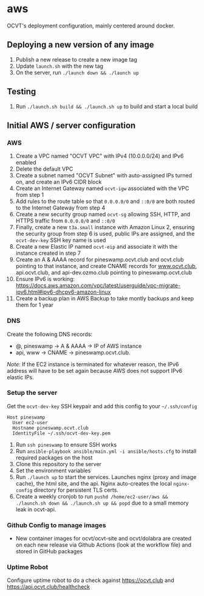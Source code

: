 # aws

OCVT's deployment configuration, mainly centered around docker.


## Deploying a new version of any image

1. Publish a new release to create a new image tag
1. Update `launch.sh` with the new tag
1. On the server, run `./launch down && ./launch up`


## Testing

1. Run `./launch.sh build && ./launch.sh up` to build and start a local build


## Initial AWS / server configuration

### AWS

1. Create a VPC named "OCVT VPC" with IPv4 (10.0.0.0/24) and IPv6 enabled
1. Delete the default VPC
1. Create a subnet named "OCVT Subnet" with auto-assigned IPs turned on, and create an IPv6 CIDR block
1. Create an Internet Gateway named `ocvt-igw` associated with the VPC from step 1
1. Add rules to the route table so that `0.0.0.0/0` and `::0/0` are both routed to the Internet Gateway from step 4
1. Create a new security group named `ocvt-sg` allowing SSH, HTTP, and HTTPS traffic from `0.0.0.0/0` and `::0/0`
1. Finally, create a new `t3a.small` instance with Amazon Linux 2, ensuring the security group from step 6 is used, public IPs are assigned, and the `ocvt-dev-key` SSH key name is used
1. Create a new Elastic IP named `ocvt-eip` and associate it with the instance created in step 7
1. Create an A & AAAA record for pineswamp.ocvt.club and ocvt.club pointing to that instance, and create CNAME records for www.ocvt.club, api.ocvt.club, and api-dev.ozmo.club pointing to pineswamp.ocvt.club
1. Ensure IPv6 is working: https://docs.aws.amazon.com/vpc/latest/userguide/vpc-migrate-ipv6.html#ipv6-dhcpv6-amazon-linux
1. Create a backup plan in AWS Backup to take montly backups and keep them for 1 year

### DNS

Create the following DNS records:

- @, pineswamp  -> A & AAAA -> IP of AWS instance
- api, www -> CNAME -> pineswamp.ocvt.club.

*Note*: If the EC2 instance is terminated for whatever reason, the IPv6 address will have to be set again because AWS does not support IPv6 elastic IPs.

### Setup the server

Get the `ocvt-dev-key` SSH keypair and add this config to your `~/.ssh/config`
```
Host pineswamp
  User ec2-user
  Hostname pineswamp.ocvt.club
  IdentityFile ~/.ssh/ocvt-dev-key.pem
```

1. Run `ssh pineswamp` to ensure SSH works
1. Run `ansible-playbook ansible/main.yml -i ansible/hosts.cfg` to install required packages on the host
1. Clone this repository to the server
1. Set the environment variables
1. Run `./launch up` to start the services. Launches nginx (proxy and image cache), the html site, and the api. Nginx auto-creates the local `nginx-config` directory for persistent TLS certs.
1. Create a weekly cronjob to run `pushd /home/ec2-user/aws && ./launch.sh down && ./launch.sh up && popd` due to a small memory leak in ocvt-api.

### Github Config to manage images

- New container images for ocvt/ocvt-site and ocvt/dolabra are created on each new release via Github Actions (look at the workflow file) and stored in GitHub packages

### Uptime Robot

Configure uptime robot to do a check against https://ocvt.club and https://api.ocvt.club/healthcheck

